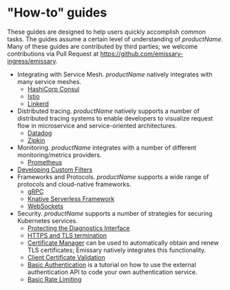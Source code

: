 # "How-to" guides

These guides are designed to help users quickly accomplish common tasks. The guides assume a certain level of understanding of $productName$. Many of these guides are contributed by third parties; we welcome contributions via Pull Request at https://github.com/emissary-ingress/emissary.

* Integrating with Service Mesh. $productName$ natively integrates with many service meshes.
  * [HashiCorp Consul](consul)
  * [Istio](istio)
  * [Linkerd](linkerd2)
* Distributed tracing. $productName$ natively supports a number of distributed tracing systems to enable developers to visualize request flow in microservice and service-oriented architectures.
  * [Datadog](tracing-datadog)
  * [Zipkin](tracing-zipkin)
* Monitoring. $productName$ integrates with a number of different monitoring/metrics providers.
  * [Prometheus](prometheus)
* [Developing Custom Filters](filter-dev-guide)
* Frameworks and Protocols. $productName$ supports a wide range of protocols and cloud-native frameworks.
  * [gRPC](grpc)
  * [Knative Serverless Framework](knative)
  * [WebSockets](websockets)
* Security. $productName$ supports a number of strategies for securing Kubernetes services.
  * [Protecting the Diagnostics Interface](protecting-diag-access)
  * [HTTPS and TLS termination](tls-termination)
  * [Certificate Manager](cert-manager) can be used to automatically obtain and renew TLS certificates; Emissary natively integrates this functionality.
  * [Client Certificate Validation](client-cert-validation)
  * [Basic Authentication](basic-auth) is a tutorial on how to use the external authentication API to code your own authentication service.
  * [Basic Rate Limiting](rate-limiting-tutorial)
